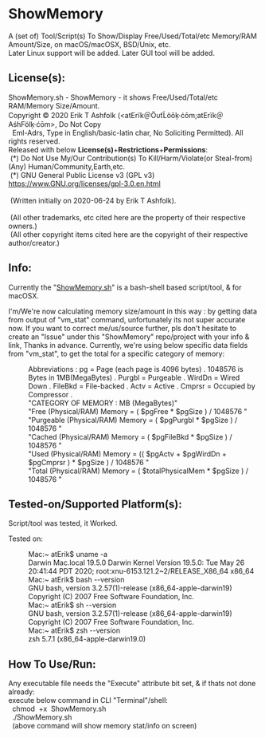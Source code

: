 # ShowMemory
A (set of) Tool/Script(s) To Show/Display Free/Used/Total/etc Memory/RAM Amount/Size, on macOS/macOSX, BSD/Unix, etc.<br/>
Later Linux support will be added. Later GUI tool will be added.

## License(s):
ShowMemory.sh - ShowMemory - it shows Free/Used/Total/etc RAM/Memory Size/Amount.<br/>
Copyright © 2020 Erik T Ashfolk (&lt;at&#69;rïk＠Ö&#965;ťĹö&#333;ķ·ċ&#333;m;at&#69;rïk＠&#65;śh&#70;ölķ·ć&#333;m&gt;, Do Not Copy<br/>
&#160;&#160;Eml-Adrs, Type in English/basic-latin char, No Soliciting Permitted). All rights reserved.<br/>
Released with below <b>License(s)</b>+<b>Restrictions</b>+<b>Permissions</b>:<br/>
&#160;(&#42;) Do Not Use My/Our Contribution(s) To Kill/Harm/Violate(or Steal-from)(Any) Human/Community,Earth,etc.<br/>
&#160;(&#42;) GNU General Public License v3 (GPL v3) https://www.GNU.org/licenses/gpl-3.0.en.html<br/>
<br/>
&#160;(Written initially on 2020-06-24 by Erik T Ashfolk)&#46;<br/>
<br/>
&#160;(All other trademarks, etc cited here are the property of their respective owners&#46;)<br/>
&#160;(All other copyright items cited here are the copyright of their respective author/creator&#46;)<br/>

## Info:
Currently the "<a href="ShowMemory.sh">ShowMemory.sh</a>" is a bash-shell based script/tool, 
 & for macOSX.

<div width="100%">I'm/We're now calculating memory size/amount in this way : by getting data 
 from output of "vm_stat" command, unfortunately its not super accurate now. If you want to 
 correct me/us/source further, pls don't hesitate to create an "Issue" under this "ShowMemory" 
 repo/project with your info & link, Thanks in advance. Currently, we're using below specific 
 data fields from "vm_stat", to get the total for a specific category of memory:<dl>
<dd> 
Abbreviations : pg = Page (each page is 4096 bytes) . 1048576 is Bytes in 1MB(MegaBytes) . Purgbl = Purgeable . 
WirdDn = Wired Down . FileBkd = File-backed . Actv = Active . Cmprsr = Occupied by Compressor .<br/>
"CATEGORY OF MEMORY		: MB (MegaBytes)"<br/>
"Free (Physical/RAM) Memory	= ( $pgFree * $pgSize ) / 1048576 "<br/>
"Purgeable (Physical/RAM) Memory	= ( $pgPurgbl * $pgSize ) / 1048576 "<br/>
"Cached (Physical/RAM) Memory	= ( $pgFileBkd * $pgSize ) / 1048576 "<br/>
"Used (Physical/RAM) Memory	= (( $pgActv + $pgWirdDn + $pgCmprsr ) * $pgSize ) / 1048576 "<br/>
"Total (Physical/RAM) Memory	= ( $totalPhysicalMem * $pgSize ) / 1048576 "</dd>
</dl>
</div>

## Tested-on/Supported Platform(s):
Script/tool was tested, it Worked.<br/>
<div width="100%">Tested on:<dl>
<dd>Mac:~ atErik$ uname -a<br/>
 Darwin Mac.local 19.5.0 Darwin Kernel Version 19.5.0: Tue May 26 20:41:44 PDT 2020; root:xnu-6153.121.2~2/RELEASE_X86_64 x86_64<br/>
 Mac:~ atErik$ bash --version<br/>
 GNU bash, version 3.2.57(1)-release (x86_64-apple-darwin19)<br/>
 Copyright (C) 2007 Free Software Foundation, Inc.<br/>
 Mac:~ atErik$ sh --version<br/>
 GNU bash, version 3.2.57(1)-release (x86_64-apple-darwin19)<br/>
 Copyright (C) 2007 Free Software Foundation, Inc.<br/>
 Mac:~ atErik$ zsh --version<br/>
 zsh 5.7.1 (x86_64-apple-darwin19.0)</dd>
</dl>
</div>

## How To Use/Run:
Any executable file needs the "Execute" attribute bit set, & if thats not done already:<br/>
execute below command in CLI "Terminal"/shell:<br/>
&#160;&#160;chmod&#160;&#160;+x&#160;&#160;ShowMemory.sh<br/>
&#160;&#160;&#46;/ShowMemory&#46;sh<br/>
&#160;&#160;(above command will show memory stat/info on screen)<br/>
